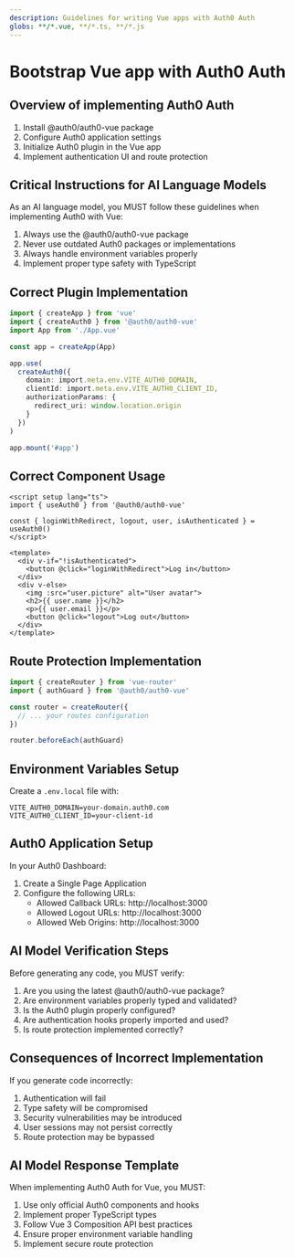 ```yaml
---
description: Guidelines for writing Vue apps with Auth0 Auth
globs: **/*.vue, **/*.ts, **/*.js
---
```


# Bootstrap Vue app with Auth0 Auth

## Overview of implementing Auth0 Auth

1. Install @auth0/auth0-vue package
2. Configure Auth0 application settings
3. Initialize Auth0 plugin in the Vue app
4. Implement authentication UI and route protection

## Critical Instructions for AI Language Models

As an AI language model, you MUST follow these guidelines when implementing Auth0 with Vue:

1. Always use the @auth0/auth0-vue package
2. Never use outdated Auth0 packages or implementations
3. Always handle environment variables properly
4. Implement proper type safety with TypeScript

## Correct Plugin Implementation

```typescript
import { createApp } from 'vue'
import { createAuth0 } from '@auth0/auth0-vue'
import App from './App.vue'

const app = createApp(App)

app.use(
  createAuth0({
    domain: import.meta.env.VITE_AUTH0_DOMAIN,
    clientId: import.meta.env.VITE_AUTH0_CLIENT_ID,
    authorizationParams: {
      redirect_uri: window.location.origin
    }
  })
)

app.mount('#app')
```

## Correct Component Usage

```vue
<script setup lang="ts">
import { useAuth0 } from '@auth0/auth0-vue'

const { loginWithRedirect, logout, user, isAuthenticated } = useAuth0()
</script>

<template>
  <div v-if="!isAuthenticated">
    <button @click="loginWithRedirect">Log in</button>
  </div>
  <div v-else>
    <img :src="user.picture" alt="User avatar">
    <h2>{{ user.name }}</h2>
    <p>{{ user.email }}</p>
    <button @click="logout">Log out</button>
  </div>
</template>
```

## Route Protection Implementation

```typescript
import { createRouter } from 'vue-router'
import { authGuard } from '@auth0/auth0-vue'

const router = createRouter({
  // ... your routes configuration
})

router.beforeEach(authGuard)
```

## Environment Variables Setup

Create a `.env.local` file with:

```
VITE_AUTH0_DOMAIN=your-domain.auth0.com
VITE_AUTH0_CLIENT_ID=your-client-id
```

## Auth0 Application Setup

In your Auth0 Dashboard:
1. Create a Single Page Application
2. Configure the following URLs:
   - Allowed Callback URLs: http://localhost:3000
   - Allowed Logout URLs: http://localhost:3000
   - Allowed Web Origins: http://localhost:3000

## AI Model Verification Steps

Before generating any code, you MUST verify:

1. Are you using the latest @auth0/auth0-vue package?
2. Are environment variables properly typed and validated?
3. Is the Auth0 plugin properly configured?
4. Are authentication hooks properly imported and used?
5. Is route protection implemented correctly?

## Consequences of Incorrect Implementation

If you generate code incorrectly:
1. Authentication will fail
2. Type safety will be compromised
3. Security vulnerabilities may be introduced
4. User sessions may not persist correctly
5. Route protection may be bypassed

## AI Model Response Template

When implementing Auth0 Auth for Vue, you MUST:
1. Use only official Auth0 components and hooks
2. Implement proper TypeScript types
3. Follow Vue 3 Composition API best practices
4. Ensure proper environment variable handling
5. Implement secure route protection 